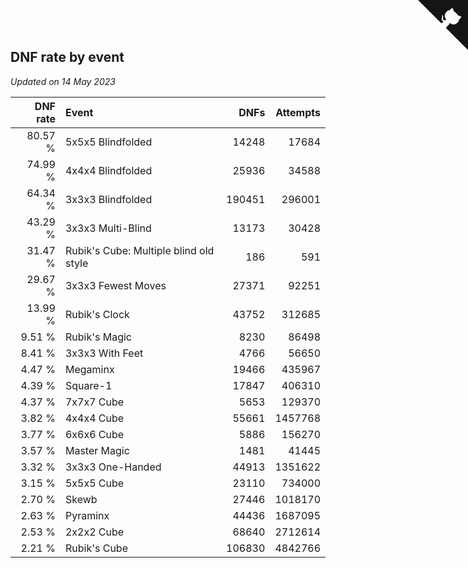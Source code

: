 ## DNF rate by event

*Updated on 14 May 2023*

| DNF rate | Event | DNFs | Attempts |
| ---: | :--- | ---: | ---: |
| 80.57 % | 5x5x5 Blindfolded | 14248 | 17684 |
| 74.99 % | 4x4x4 Blindfolded | 25936 | 34588 |
| 64.34 % | 3x3x3 Blindfolded | 190451 | 296001 |
| 43.29 % | 3x3x3 Multi-Blind | 13173 | 30428 |
| 31.47 % | Rubik's Cube: Multiple blind old style | 186 | 591 |
| 29.67 % | 3x3x3 Fewest Moves | 27371 | 92251 |
| 13.99 % | Rubik's Clock | 43752 | 312685 |
| 9.51 % | Rubik's Magic | 8230 | 86498 |
| 8.41 % | 3x3x3 With Feet | 4766 | 56650 |
| 4.47 % | Megaminx | 19466 | 435967 |
| 4.39 % | Square-1 | 17847 | 406310 |
| 4.37 % | 7x7x7 Cube | 5653 | 129370 |
| 3.82 % | 4x4x4 Cube | 55661 | 1457768 |
| 3.77 % | 6x6x6 Cube | 5886 | 156270 |
| 3.57 % | Master Magic | 1481 | 41445 |
| 3.32 % | 3x3x3 One-Handed | 44913 | 1351622 |
| 3.15 % | 5x5x5 Cube | 23110 | 734000 |
| 2.70 % | Skewb | 27446 | 1018170 |
| 2.63 % | Pyraminx | 44436 | 1687095 |
| 2.53 % | 2x2x2 Cube | 68640 | 2712614 |
| 2.21 % | Rubik's Cube | 106830 | 4842766 |


<a href="https://github.com/jonatanklosko/wca_statistics" class="github-corner" aria-label="View source on Github"><svg width="80" height="80" viewBox="0 0 250 250" style="fill:#151513; color:#fff; position: absolute; top: 0; border: 0; right: 0;" aria-hidden="true"><path d="M0,0 L115,115 L130,115 L142,142 L250,250 L250,0 Z"></path><path d="M128.3,109.0 C113.8,99.7 119.0,89.6 119.0,89.6 C122.0,82.7 120.5,78.6 120.5,78.6 C119.2,72.0 123.4,76.3 123.4,76.3 C127.3,80.9 125.5,87.3 125.5,87.3 C122.9,97.6 130.6,101.9 134.4,103.2" fill="currentColor" style="transform-origin: 130px 106px;" class="octo-arm"></path><path d="M115.0,115.0 C114.9,115.1 118.7,116.5 119.8,115.4 L133.7,101.6 C136.9,99.2 139.9,98.4 142.2,98.6 C133.8,88.0 127.5,74.4 143.8,58.0 C148.5,53.4 154.0,51.2 159.7,51.0 C160.3,49.4 163.2,43.6 171.4,40.1 C171.4,40.1 176.1,42.5 178.8,56.2 C183.1,58.6 187.2,61.8 190.9,65.4 C194.5,69.0 197.7,73.2 200.1,77.6 C213.8,80.2 216.3,84.9 216.3,84.9 C212.7,93.1 206.9,96.0 205.4,96.6 C205.1,102.4 203.0,107.8 198.3,112.5 C181.9,128.9 168.3,122.5 157.7,114.1 C157.9,116.9 156.7,120.9 152.7,124.9 L141.0,136.5 C139.8,137.7 141.6,141.9 141.8,141.8 Z" fill="currentColor" class="octo-body"></path></svg></a><style>.github-corner:hover .octo-arm{animation:octocat-wave 560ms ease-in-out}@keyframes octocat-wave{0%,100%{transform:rotate(0)}20%,60%{transform:rotate(-25deg)}40%,80%{transform:rotate(10deg)}}@media (max-width:500px){.github-corner:hover .octo-arm{animation:none}.github-corner .octo-arm{animation:octocat-wave 560ms ease-in-out}}</style>
